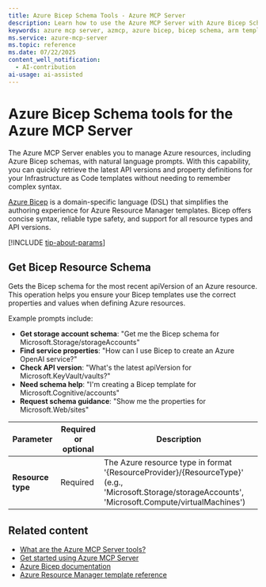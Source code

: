 ```yaml
---
title: Azure Bicep Schema Tools - Azure MCP Server
description: Learn how to use the Azure MCP Server with Azure Bicep Schema to retrieve the latest API versions and properties for Azure resources in Bicep templates.
keywords: azure mcp server, azmcp, azure bicep, bicep schema, arm templates, infrastructure as code
ms.service: azure-mcp-server
ms.topic: reference
ms.date: 07/22/2025
content_well_notification: 
  - AI-contribution
ai-usage: ai-assisted
---
```


# Azure Bicep Schema tools for the Azure MCP Server

The Azure MCP Server enables you to manage Azure resources, including Azure Bicep schemas, with natural language prompts. With this capability, you can quickly retrieve the latest API versions and property definitions for your Infrastructure as Code templates without needing to remember complex syntax.

[Azure Bicep](/azure/azure-resource-manager/bicep/) is a domain-specific language (DSL) that simplifies the authoring experience for Azure Resource Manager templates. Bicep offers concise syntax, reliable type safety, and support for all resource types and API versions.

[!INCLUDE [tip-about-params](../includes/tools/parameter-consideration.md)]

## Get Bicep Resource Schema

<!-- azmcp bicepschema get -->

Gets the Bicep schema for the most recent apiVersion of an Azure resource. This operation helps you ensure your Bicep templates use the correct properties and values when defining Azure resources.

Example prompts include:

- **Get storage account schema**: "Get me the Bicep schema for Microsoft.Storage/storageAccounts"
- **Find service properties**: "How can I use Bicep to create an Azure OpenAI service?"
- **Check API version**: "What's the latest apiVersion for Microsoft.KeyVault/vaults?"
- **Need schema help**: "I'm creating a Bicep template for Microsoft.Cognitive/accounts"
- **Request schema guidance**: "Show me the properties for Microsoft.Web/sites"

| Parameter | Required or optional | Description |
|-----------|-------------|-------------|
| **Resource type** | Required | The Azure resource type in format '{ResourceProvider}/{ResourceType}' (e.g., 'Microsoft.Storage/storageAccounts', 'Microsoft.Compute/virtualMachines') |

## Related content

- [What are the Azure MCP Server tools?](index.md)
- [Get started using Azure MCP Server](../get-started.md)
- [Azure Bicep documentation](/azure/azure-resource-manager/bicep/)
- [Azure Resource Manager template reference](/azure/templates/)